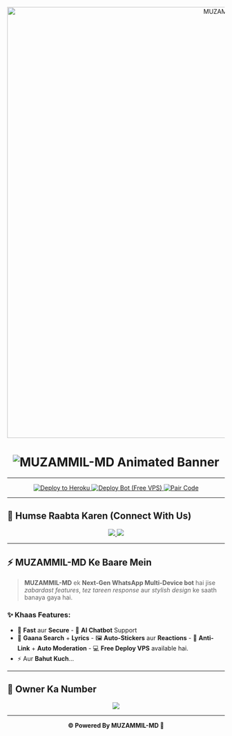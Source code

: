 <p align="center">
  <img src="https://files.catbox.moe/80ntso.jpg" alt="MUZAMMIL-MD" width="1000"/>
</p>

<h1 align="center">
  <img src="https://readme-typing-svg.herokuapp.com?font=Orbitron&size=45&duration=4000&pause=1000&color=FF00FF&center=true&vCenter=true&repeat=true&width=1000&height=100&lines=⚡+MUZAMMIL-MD+Powerful+Bot+⚡;Next+Gen+WhatsApp+AI+Bot;Fast+%7C+Secure+%7C+Multi-Device;Deploy+Now+and+Rule+🚀" alt="MUZAMMIL-MD Animated Banner" />
</h1>

---

<p align="center">
  <a href="https://dashboard.heroku.com/new?template=https://github.com/muzii-523/MUZAMMILMD-">
    <img src="https://img.shields.io/badge/Deploy%20To%20Heroku-7952B3?style=for-the-badge&logo=heroku&logoColor=white" alt="Deploy to Heroku"/>
  </a>
  <a href="https://muzammil-deploy-wm9j.vercel.app/">
    <img src="https://img.shields.io/badge/Deploy%20Bot%20(Free%20VPS)-000000?style=for-the-badge&logo=vercel&logoColor=white" alt="Deploy Bot (Free VPS)"/>
  </a>
  <a href="https://muzammil-pair-1.onrender.com/">
    <img src="https://img.shields.io/badge/Get%20Pair%20Code-00C7B7?style=for-the-badge&logo=render&logoColor=white" alt="Pair Code"/>
  </a>
</p>

---

## 📱 Humse Raabta Karen (Connect With Us)

<p align="center">
  <a href="https://github.com/muzii-523/MUZAMMILMD-">
    <img src="https://img.shields.io/badge/GitHub%20Repository-100000?style=for-the-badge&logo=github&logoColor=white" />
  </a>
  <a href="https://whatsapp.com/channel/0029Vb6Qyym7YSd3VRCxxQ1B">
    <img src="https://img.shields.io/badge/WhatsApp%20Channel-128C7E?style=for-the-badge&logo=whatsapp&logoColor=white" />
  </a>
</p>

---

## ⚡ MUZAMMIL-MD Ke Baare Mein

> **MUZAMMIL-MD** ek **Next-Gen WhatsApp Multi-Device bot** hai jise
> *zabardast features*, *tez tareen response* aur *stylish design* ke saath banaya gaya hai.

### ✨ Khaas Features:
- 🚀 **Fast** aur **Secure** - 🤖 **AI Chatbot** Support  
- 🎵 **Gaana Search** + **Lyrics** - 🖼 **Auto-Stickers** aur **Reactions** - 🔗 **Anti-Link** + **Auto Moderation** - 💻 **Free Deploy VPS** available hai.
- ⚡ Aur **Bahut Kuch**...  

---

## 👑 Owner Ka Number

<p align="center">
  <a href="https://wa.me/923138085055">
    <img src="https://img.shields.io/badge/Owner%20Contact-923138085055-25D366?style=for-the-badge&logo=whatsapp&logoColor=white" />
  </a>
</p>

---

<p align="center">
  <b>© Powered By MUZAMMIL-MD 🤖</b>
</p>

